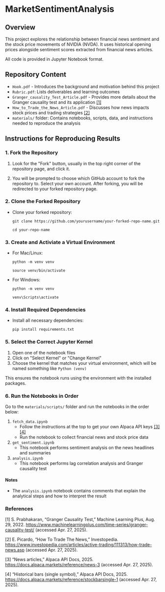 # MarketSentimentAnalysis

## Overview

This project explores the relationship between financial news sentiment and the stock price movements of NVIDIA (NVDA). It uses historical opening prices alongside sentiment scores extracted from financial news articles.

All code is provided in Jupyter Notebook format.

## Repository Content

- `Hook.pdf` - Introduces the background and motivation behind this project
- `Rubric.pdf`: Lists deliverables and learning outcomes
- `Granger_causality_Test_Article.pdf` - Provides more details about the Granger causality test and its application [[1]](#1) 
- `How_to_Trade_the_News_Article.pdf` - Discusses how news impacts stock prices and trading strategies [[2]](#2)
- `materials/` folder: Contains notebooks, scripts, data, and instructions needed to reproduce the analysis

## Instructions for Reproducing Results

### 1. Fork the Repository

1. Look for the "Fork" button, usually in the top right corner of the repository page, and click it.

2. You will be prompted to choose which GitHub account to fork the repository to. Select your own account. After forking, you will be redirected to your forked repository page.

### 2. Clone the Forked Repository

- Clone your forked repository:

    `git clone https://github.com/yourusername/your-forked-repo-name.git`

    `cd your-repo-name`

### 3. Create and Activiate a Virtual Environment

- For Mac/Linux:

    `python -m venv venv`

    `source venv/bin/activate`

- For Windows:

    `python -m venv venv`

    `venv\Scripts\activate`

### 4. Install Required Dependencies

- Install all necessary dependencies:

    `pip install requirements.txt`

### 5. Select the Correct Jupyter Kernel

1. Open one of the notebook files
2. Click on "Select Kernel" or "Change Kernel"
3. Choose the kernel that matches your virtual environment, which will be named something like `Python (venv)`

This ensures the notebook runs using the environment with the installed packages.

### 6. Run the Notebooks in Order

Go to the `materials/scripts/` folder and run the notebooks in the order below:

1. `fetch_data.ipynb`
    - Follow the instructions at the top to get your own Alpaca API keys [[3]](#3)[[4]](#4)
    - Run the notebook to collect financial news and stock price data
2. `get_sentiment.ipynb`
    - This notebook performs sentiment analysis on the news headlines and summaries
3. `analysis.ipynb`
    - This notebook performs lag correlation analysis and Granger causality test

#### Notes
- The `analysis.ipynb` notebook contains comments that explain the analytical steps and how to interpret the result

### References

<a id="1">[1]</a> S. Prabhakaran, “Granger Causality Test,” Machine Learning Plus, Aug. 29, 2022. https://www.machinelearningplus.com/time-series/granger-causality-test/ (accessed Apr. 27, 2025).

<a id="2">[2]</a> E. Picardo, “How To Trade The News,” Investopedia. https://www.investopedia.com/articles/active-trading/111313/how-trade-news.asp (accessed Apr. 27, 2025).

<a id="3">[3]</a> “News articles,” Alpaca API Docs, 2025. https://docs.alpaca.markets/reference/news-3 (accessed Apr. 27, 2025).

<a id="4">[4]</a> “Historical bars (single symbol),” Alpaca API Docs, 2025. https://docs.alpaca.markets/reference/stockbarsingle-1 (accessed Apr. 27, 2025).
‌